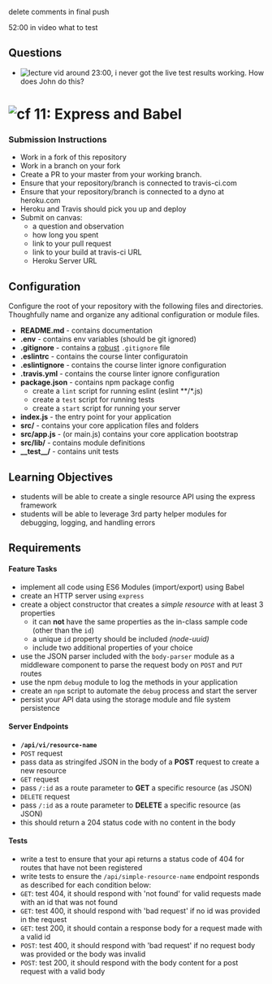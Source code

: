 delete comments in final push

52:00 in video what to test


## Questions
  * ![lecture vid](https://www.youtube.com/watch?v=oEaTXfEEKxI) around 23:00, i never got the live test results working.  How does John do this?

  

![cf](https://i.imgur.com/7v5ASc8.png) 11: Express and Babel
======

### Submission Instructions
 * Work in a fork of this repository
 * Work in a branch on your fork
 * Create a PR to your master from your working branch.
 * Ensure that your repository/branch is connected to travis-ci.com
 * Ensure that your repository/branch is connected to a dyno at heroku.com
 * Heroku and Travis should pick you up and deploy
 * Submit on canvas:
   * a question and observation
   * how long you spent
   * link to your pull request
   * link to your build at travis-ci URL
   * Heroku Server URL
 
 ## Configuration 
 Configure the root of your repository with the following files and directories. Thoughfully name and organize any aditional configuration or module files.
 * **README.md** - contains documentation
 * **.env** - contains env variables (should be git ignored)
 * **.gitignore** - contains a [robust](http://gitignore.io) `.gitignore` file 
 * **.eslintrc** - contains the course linter configuratoin
 * **.eslintignore** - contains the course linter ignore configuration
 * **.travis.yml** - contains the course linter ignore configuration
 * **package.json** - contains npm package config
   * create a `lint` script for running eslint (eslint **/*.js)
   * create a `test` script for running tests
   * create a `start` script for running your server
 * **index.js** - the entry point for your application
 * **src/** - contains your core application files and folders
 * **src/app.js** - (or main.js) contains your core application bootstrap
 * **src/lib/** - contains module definitions
 * **\_\_test\_\_/** - contains unit tests

## Learning Objectives  
* students will be able to create a single resource API using the express framework
* students will be able to leverage 3rd party helper modules for debugging, logging, and handling errors

## Requirements

#### Feature Tasks
* implement all code using ES6 Modules (import/export) using Babel
* create an HTTP server using `express`
* create a object constructor that creates a _simple resource_ with at least 3 properties
  * it can **not** have the same properties as the in-class sample code (other than the `id`)
  * a unique `id` property should be included *(node-uuid)*
  * include two additional properties of your choice
* use the JSON parser included with the `body-parser` module as a middleware component to parse the request body on `POST` and `PUT` routes
* use the npm `debug` module to log the methods in your application
* create an `npm` script to automate the `debug` process and start the server
* persist your API data using the storage module and file system persistence

#### Server Endpoints
* **`/api/vi/resource-name`**
* `POST` request
 * pass data as stringifed JSON in the body of a **POST** request to create a new resource
* `GET` request
 * pass `/:id` as a route parameter to **GET** a specific resource (as JSON)
* `DELETE` request
 * pass `/:id` as a route parameter to **DELETE** a specific resource (as JSON)
 * this should return a 204 status code with no content in the body

#### Tests
* write a test to ensure that your api returns a status code of 404 for routes that have not been registered
* write tests to ensure the `/api/simple-resource-name` endpoint responds as described for each condition below:
 * `GET`: test 404, it should respond with 'not found' for valid requests made with an id that was not found
 * `GET`: test 400, it should respond with 'bad request' if no id was provided in the request
 * `GET`: test 200, it should contain a response body for a request made with a valid id
 * `POST`: test 400, it should respond with 'bad request' if no request body was provided or the body was invalid
 * `POST`: test 200, it should respond with the body content for a post request with a valid body

